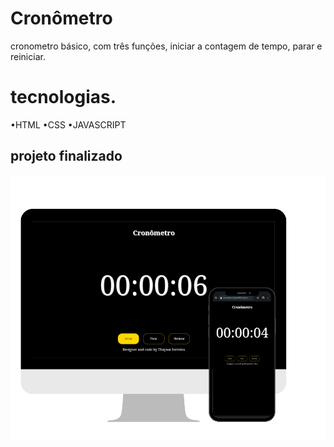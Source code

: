 # Cronômetro

cronometro básico, com três funções, iniciar a contagem de tempo, parar e reiniciar. 

# tecnologias.
•HTML
•CSS
•JAVASCRIPT



## projeto finalizado 

<img src="cro.png">

